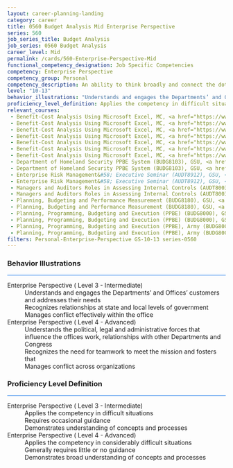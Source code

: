 ```yaml
---
layout: career-planning-landing
category: career
title: 0560 Budget Analysis Mid Enterprise Perspective
series: 560
job_series_title: Budget Analysis
job_series: 0560 Budget Analysis
career_level: Mid
permalink: /cards/560-Enterprise-Perspective-Mid
functional_competency_designation: Job Specific Competencies
competency: Enterprise Perspective
competency_group: Personal
competency_description: An ability to think broadly and connect the dots among various aspects of the enterprise
level: "10-13"
behavior_illustrations: "Understands and engages the Departments’ and Offices’ customers and addresses their needs ? Recognizes relationships at state and local levels of government ? Manages conflict effectively within the office ? Understands the political, legal and administrative forces that influence the offices work, relationships with other Departments and Congress ? Recognizes the need for teamwork to meet the mission and fosters that ? Manages conflict across organizations"
proficiency_level_definition: Applies the competency in difficult situations ? Requires occasional guidance ? Demonstrates understanding of concepts and processes ? Applies the competency in considerably difficult situations ? Generally requires little or no guidance ? Demonstrates broad understanding of concepts and processes
relevant_courses: 
 - Benefit-Cost Analysis Using Microsoft Excel, MC, <a href="https://www.managementconcepts.com/course/id/5405?utm_source=CFOportal&utm_medium=listing&utm_campaign=CFOTTEP&utm_id=23FM">https://www.managementconcepts.com/course/id/5405?utm_source=CFOportal&utm_medium=listing&utm_campaign=CFOTTEP&utm_id=23FM</a>
 - Benefit-Cost Analysis Using Microsoft Excel, MC, <a href="https://www.managementconcepts.com/course/id/5405?utm_source=CFOportal&utm_medium=listing&utm_campaign=CFOTTEP&utm_id=23FM">https://www.managementconcepts.com/course/id/5405?utm_source=CFOportal&utm_medium=listing&utm_campaign=CFOTTEP&utm_id=23FM</a>
 - Benefit-Cost Analysis Using Microsoft Excel, MC, <a href="https://www.managementconcepts.com/course/id/5405?utm_source=CFOportal&utm_medium=listing&utm_campaign=CFOTTEP&utm_id=23FM">https://www.managementconcepts.com/course/id/5405?utm_source=CFOportal&utm_medium=listing&utm_campaign=CFOTTEP&utm_id=23FM</a>
 - Benefit-Cost Analysis Using Microsoft Excel, MC, <a href="https://www.managementconcepts.com/course/id/5405?utm_source=CFOportal&utm_medium=listing&utm_campaign=CFOTTEP&utm_id=23FM">https://www.managementconcepts.com/course/id/5405?utm_source=CFOportal&utm_medium=listing&utm_campaign=CFOTTEP&utm_id=23FM</a>
 - Benefit-Cost Analysis Using Microsoft Excel, MC, <a href="https://www.managementconcepts.com/course/id/5405?utm_source=CFOportal&utm_medium=listing&utm_campaign=CFOTTEP&utm_id=23FM">https://www.managementconcepts.com/course/id/5405?utm_source=CFOportal&utm_medium=listing&utm_campaign=CFOTTEP&utm_id=23FM</a>
 - Benefit-Cost Analysis Using Microsoft Excel, MC, <a href="https://www.managementconcepts.com/course/id/5405?utm_source=CFOportal&utm_medium=listing&utm_campaign=CFOTTEP&utm_id=23FM">https://www.managementconcepts.com/course/id/5405?utm_source=CFOportal&utm_medium=listing&utm_campaign=CFOTTEP&utm_id=23FM</a>
 - Benefit-Cost Analysis Using Microsoft Excel, MC, <a href="https://www.managementconcepts.com/course/id/5405?utm_source=CFOportal&utm_medium=listing&utm_campaign=CFOTTEP&utm_id=23FM">https://www.managementconcepts.com/course/id/5405?utm_source=CFOportal&utm_medium=listing&utm_campaign=CFOTTEP&utm_id=23FM</a>
 - Department of Homeland Security PPBE System (BUDG8103), GSU, <a href="https://www.LearnAtGSUSA.com/BUDG8110">https://www.LearnAtGSUSA.com/BUDG8110</a>
 - Department of Homeland Security PPBE System (BUDG8103), GSU, <a href="https://www.LearnAtGSUSA.com/BUDG8114">https://www.LearnAtGSUSA.com/BUDG8114</a>
 - Enterprise Risk Management&#58; Executive Seminar (AUDT8912), GSU, <a href="https://www.LearnAtGSUSA.com/AUDT8919">https://www.LearnAtGSUSA.com/AUDT8919</a>
 - Enterprise Risk Management&#58; Executive Seminar (AUDT8912), GSU, <a href="https://www.LearnAtGSUSA.com/AUDT8923">https://www.LearnAtGSUSA.com/AUDT8923</a>
 - Managers and Auditors Roles in Assessing Internal Controls (AUDT8003), GSU, <a href="https://www.LearnAtGSUSA.com/AUDT8014">https://www.LearnAtGSUSA.com/AUDT8014</a>
 - Managers and Auditors Roles in Assessing Internal Controls (AUDT8003), GSU, <a href="https://www.LearnAtGSUSA.com/AUDT8018">https://www.LearnAtGSUSA.com/AUDT8018</a>
 - Planning, Budgeting and Performance Measurement (BUDG8180), GSU, <a href="https://www.LearnAtGSUSA.com/BUDG8183">https://www.LearnAtGSUSA.com/BUDG8183</a>
 - Planning, Budgeting and Performance Measurement (BUDG8180), GSU, <a href="https://www.LearnAtGSUSA.com/BUDG8187">https://www.LearnAtGSUSA.com/BUDG8187</a>
 - Planning, Programming, Budgeting and Execution (PPBE) (BUDG8000), GSU, <a href="https://www.LearnAtGSUSA.com/BUDG8007">https://www.LearnAtGSUSA.com/BUDG8007</a>
 - Planning, Programming, Budgeting and Execution (PPBE) (BUDG8000), GSU, <a href="https://www.LearnAtGSUSA.com/BUDG8011">https://www.LearnAtGSUSA.com/BUDG8011</a>
 - Planning, Programming, Budgeting and Execution (PPBE), Army (BUDG8001), GSU, <a href="https://www.LearnAtGSUSA.com/BUDG8008">https://www.LearnAtGSUSA.com/BUDG8008</a>
 - Planning, Programming, Budgeting and Execution (PPBE), Army (BUDG8001), GSU, <a href="https://www.LearnAtGSUSA.com/BUDG8012">https://www.LearnAtGSUSA.com/BUDG8012</a>
filters: Personal-Enterprise-Perspective GS-10-13 series-0560
---
```


<div class="desktop:grid-col-6 margin-y-3">
  <div class="border-top-2 bg-white padding-3 shadow-5 height-full members-hover border-1px button-border border-top-blue radius-lg card-text-color">
    <h3>Behavior Illustrations</h3>
    <hr style="background-color: #2680EB !important;"/>
    <dl class="text-base card-content-color"><dt>Enterprise Perspective ( Level 3 - Intermediate)</dt><dd>Understands and engages the Departments’ and Offices’ customers and addresses their needs </dd><dd> Recognizes relationships at state and local levels of government </dd><dd> Manages conflict effectively within the office</dd><dt>Enterprise Perspective ( Level 4 - Advanced)</dt><dd>Understands the political, legal and administrative forces that influence the offices work, relationships with other Departments and Congress </dd><dd> Recognizes the need for teamwork to meet the mission and fosters that </dd><dd> Manages conflict across organizations</dd></dl>
  </div>
</div>
<div class="desktop:grid-col-6 margin-y-3">
  <div class="border-top-2 bg-white padding-3 shadow-5 height-full members-hover border-1px button-border border-top-blue radius-lg card-text-color">
    <h3>Proficiency Level Definition</h3>
     <hr style="background-color: #2680EB !important;"/>
    <dl class="text-base card-content-color"><dt>Enterprise Perspective ( Level 3 - Intermediate)</dt><dd>Applies the competency in difficult situations </dd><dd> Requires occasional guidance </dd><dd> Demonstrates understanding of concepts and processes</dd><dt>Enterprise Perspective ( Level 4 - Advanced)</dt><dd>Applies the competency in considerably difficult situations </dd><dd> Generally requires little or no guidance </dd><dd> Demonstrates broad understanding of concepts and processes</dd></dl>
  </div>
</div>